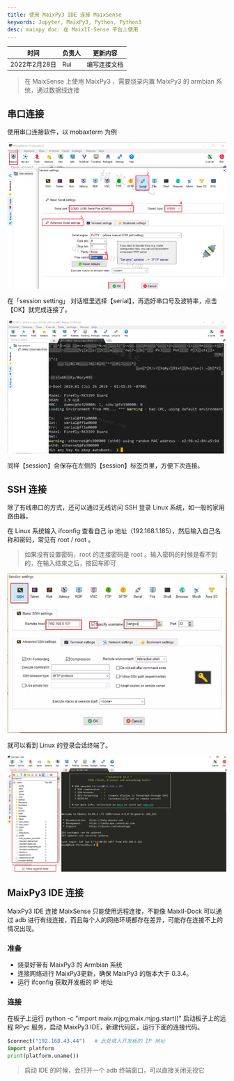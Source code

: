 ```yaml
---
title: 使用 MaixPy3 IDE 连接 MaixSense 
keywords: Jupyter, MaixPy3, Python, Python3
desc: maixpy doc: 在 MaixII-Sense 平台上使用 
---
```



| 时间 | 负责人 | 更新内容 |
| --- | --- | --- |
| 2022年2月28日 | Rui | 编写连接文档 |

> 在 MaixSense 上使用 MaixPy3 ，需要烧录内置 MaixPy3 的 armbian 系统，通过数据线连接

## 串口连接

使用串口连接软件，以 mobaxterm 为例

![](./assets/mobaxterm-serial-4.png)

在「session setting」 对话框里选择【serial】，再选好串口号及波特率，点击【OK】就完成连接了。

![](./assets/mobaxterm-serial-5.png)

同样【session】会保存在左侧的【session】标签页里，方便下次连接。

## SSH 连接

除了有线串口的方式，还可以通过无线访问 SSH 登录 Linux 系统，如一般的家用路由器。

在 Linux 系统输入 ifconfig 查看自己 ip 地址（192.168.1.185），然后输入自己名称和密码，常见有 root / root 。

> 如果没有设置密码，root 的连接密码是 root 。输入密码的时候是看不到的，在输入结束之后，按回车即可

![](./assets/mobaxterm_ssh.jpg)

就可以看到 Linux 的登录会话终端了。

![](./assets/mobaxterm_ssh_view.jpg)


## MaixPy3 IDE 连接

MaixPy3 IDE 连接 MaixSense 只能使用远程连接，不能像 MaixII-Dock 可以通过 adb 进行有线连接，而且每个人的网络环境都存在差异，可能存在连接不上的情况出现。

### 准备
- 烧录好带有 MaixPy3 的 Armbian 系统
- 连接网络进行 MaixPy3更新，确保 MaixPy3 的版本大于 0.3.4。
- 运行 ifconfig 获取开发板的 IP 地址

### 连接
在板子上运行 python -c "import maix.mjpg;maix.mjpg.start()" 启动板子上的远程 RPyc 服务，启动 MaixPy3 IDE，新建代码区，运行下面的连接代码。

```python
$connect("192.168.43.44")   # 此处填入开发板的 IP 地址
import platform
print(platform.uname())
```

> 启动 IDE 的时候，会打开一个 adb 终端窗口，可以直接关闭无视它
